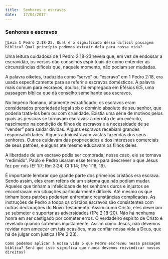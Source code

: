 ```yaml
---
title:  Senhores e escravos
date:   17/04/2017
---
```


### Senhores e escravos

`Leia 1 Pedro 2:18-23. Qual é o significado dessa difícil passagem bíblica? Qual princípio podemos extrair dela para nossa vida?`

Uma leitura cuidadosa de 1 Pedro 2:18-23 revela que, em vez de endossar a escravidão, os versos dão conselhos espirituais de como entender as circunstâncias difíceis que, naquele momento, não podiam ser mudadas.

A palavra oiketes, traduzida como “servo” ou “escravo” em 1 Pedro 2:18, era usada especificamente para se referir a escravos domésticos. A palavra mais comum para escravos, doulos, foi empregada em Efésios 6:5, uma passagem bíblica que dá conselho semelhante aos escravos.

No Império Romano, altamente estratificado, os escravos eram considerados propriedade legal sob o domínio absoluto de seu senhor, que poderia tratá-los bem ou com crueldade. Existia uma série de motivos pelos quais as pessoas se tornavam escravas: a derrota de um exército, nascimento na condição de filhos de escravos e a necessidade de se “vender” para saldar dívidas. Alguns escravos recebiam grandes responsabilidades. Alguns administravam vastas fazendas dos seus senhores. Outros cuidavam das propriedades e dos interesses comerciais de seus patrões, e alguns até mesmo educavam os filhos deles.

A liberdade de um escravo podia ser comprada; nesse caso, ele se tornava “redimido”. Paulo e Pedro usaram esse termo para descrever o que Jesus fez por nós (Ef 1:7; Rm 3:24; Cl 1:14; 1Pe 1:18, 19).

É importante lembrar que grande parte dos primeiros cristãos era escrava. Sendo assim, eles eram reféns de um sistema que não podiam mudar. Aqueles que tinham a infelicidade de ter senhores duros e injustos se encontravam em situações particularmente difíceis. Até mesmo os que tinham bons patrões poderiam enfrentar circunstâncias complicadas. As instruções de Pedro a todos os cristãos escravos são consistentes com outras declarações do Novo Testamento. Assim como Cristo, eles deveriam se submeter e suportar as adversidades (1Pe 2:18-20). Não há nenhuma honra em ser castigado por cometer erros. O verdadeiro espírito de Cristo é revelado quando sofremos injustamente. Assim como Jesus, não devemos revidar nem ameaçar em tais ocasiões, mas confiar nossa vida a Deus, que há de julgar com justiça (1Pe 2:23).

`Como podemos aplicar à nossa vida o que Pedro escreveu nessa passagem bíblica? Será que isso significa que nunca devemos reivindicar nossos direitos?`